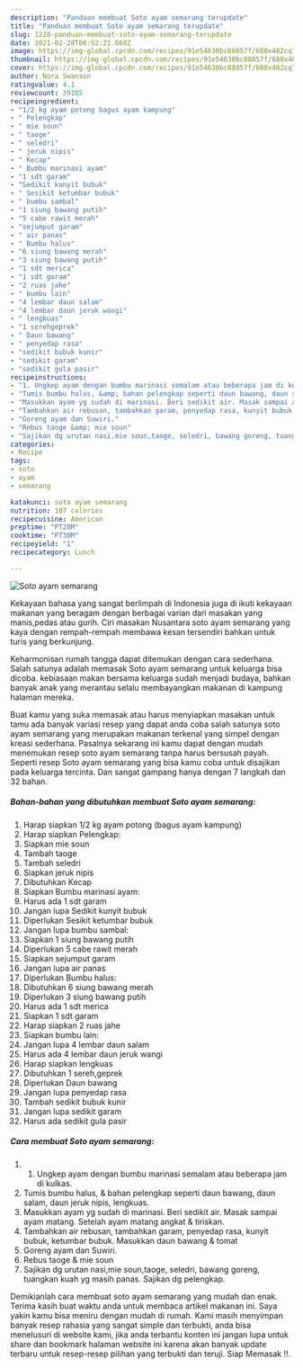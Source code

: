 ```yaml
---
description: "Panduan membuat Soto ayam semarang terupdate"
title: "Panduan membuat Soto ayam semarang terupdate"
slug: 1228-panduan-membuat-soto-ayam-semarang-terupdate
date: 2021-02-28T06:52:21.668Z
image: https://img-global.cpcdn.com/recipes/91e54630bc88057f/680x482cq70/soto-ayam-semarang-foto-resep-utama.jpg
thumbnail: https://img-global.cpcdn.com/recipes/91e54630bc88057f/680x482cq70/soto-ayam-semarang-foto-resep-utama.jpg
cover: https://img-global.cpcdn.com/recipes/91e54630bc88057f/680x482cq70/soto-ayam-semarang-foto-resep-utama.jpg
author: Nora Swanson
ratingvalue: 4.1
reviewcount: 39105
recipeingredient:
- "1/2 kg ayam potong bagus ayam kampung"
- " Pelengkap"
- " mie soun"
- " taoge"
- " seledri"
- " jeruk nipis"
- " Kecap"
- " Bumbu marinasi ayam"
- "1 sdt garam"
- "Sedikit kunyit bubuk"
- " Sesikit ketumbar bubuk"
- " bumbu sambal"
- "1 siung bawang putih"
- "5 cabe rawit merah"
- "sejumput garam"
- " air panas"
- " Bumbu halus"
- "6 siung bawang merah"
- "3 siung bawang putih"
- "1 sdt merica"
- "1 sdt garam"
- "2 ruas jahe"
- " bumbu lain"
- "4 lembar daun salam"
- "4 lembar daun jeruk wangi"
- " lengkuas"
- "1 serehgeprek"
- " Daun bawang"
- " penyedap rasa"
- "sedikit bubuk kunir"
- "sedikit garam"
- "sedikit gula pasir"
recipeinstructions:
- "1. Ungkep ayam dengan bumbu marinasi semalam atau beberapa jam di kulkas."
- "Tumis bumbu halus, &amp; bahan pelengkap seperti daun bawang, daun salam, daun jeruk nipis, lengkuas."
- "Masukkan ayam yg sudah di marinasi. Beri sedikit air. Masak sampai ayam matang. Setelah ayam matang angkat &amp; tiriskan."
- "Tambahkan air rebusan, tambahkan garam, penyedap rasa, kunyit bubuk, ketumbar bubuk. Masukkan daun bawang &amp; tomat"
- "Goreng ayam dan Suwiri."
- "Rebus taoge &amp; mie soun"
- "Sajikan dg urutan nasi,mie soun,taoge, seledri, bawang goreng, tuangkan kuah yg masih panas. Sajikan dg pelengkap."
categories:
- Recipe
tags:
- soto
- ayam
- semarang

katakunci: soto ayam semarang 
nutrition: 107 calories
recipecuisine: American
preptime: "PT28M"
cooktime: "PT30M"
recipeyield: "1"
recipecategory: Lunch

---
```



![Soto ayam semarang](https://img-global.cpcdn.com/recipes/91e54630bc88057f/680x482cq70/soto-ayam-semarang-foto-resep-utama.jpg)

Kekayaan bahasa yang sangat berlimpah di Indonesia juga di ikuti kekayaan makanan yang beragam dengan berbagai varian dari masakan yang manis,pedas atau gurih. Ciri masakan Nusantara soto ayam semarang yang kaya dengan rempah-rempah membawa kesan tersendiri bahkan untuk turis yang berkunjung.


Keharmonisan rumah tangga dapat ditemukan dengan cara sederhana. Salah satunya adalah memasak Soto ayam semarang untuk keluarga bisa dicoba. kebiasaan makan bersama keluarga sudah menjadi budaya, bahkan banyak anak yang merantau selalu membayangkan makanan di kampung halaman mereka.



Buat kamu yang suka memasak atau harus menyiapkan masakan untuk tamu ada banyak variasi resep yang dapat anda coba salah satunya soto ayam semarang yang merupakan makanan terkenal yang simpel dengan kreasi sederhana. Pasalnya sekarang ini kamu dapat dengan mudah menemukan resep soto ayam semarang tanpa harus bersusah payah.
Seperti resep Soto ayam semarang yang bisa kamu coba untuk disajikan pada keluarga tercinta. Dan sangat gampang hanya dengan 7 langkah dan 32 bahan.


<!--inarticleads1-->

##### Bahan-bahan yang dibutuhkan membuat Soto ayam semarang:

1. Harap siapkan 1/2 kg ayam potong (bagus ayam kampung)
1. Harap siapkan  Pelengkap:
1. Siapkan  mie soun
1. Tambah  taoge
1. Tambah  seledri
1. Siapkan  jeruk nipis
1. Dibutuhkan  Kecap
1. Siapkan  Bumbu marinasi ayam:
1. Harus ada 1 sdt garam
1. Jangan lupa Sedikit kunyit bubuk
1. Diperlukan  Sesikit ketumbar bubuk
1. Jangan lupa  bumbu sambal:
1. Siapkan 1 siung bawang putih
1. Diperlukan 5 cabe rawit merah
1. Siapkan sejumput garam
1. Jangan lupa  air panas
1. Diperlukan  Bumbu halus:
1. Dibutuhkan 6 siung bawang merah
1. Diperlukan 3 siung bawang putih
1. Harus ada 1 sdt merica
1. Siapkan 1 sdt garam
1. Harap siapkan 2 ruas jahe
1. Siapkan  bumbu lain:
1. Jangan lupa 4 lembar daun salam
1. Harus ada 4 lembar daun jeruk wangi
1. Harap siapkan  lengkuas
1. Dibutuhkan 1 sereh,geprek
1. Diperlukan  Daun bawang
1. Jangan lupa  penyedap rasa
1. Tambah sedikit bubuk kunir
1. Jangan lupa sedikit garam
1. Harus ada sedikit gula pasir




<!--inarticleads2-->

##### Cara membuat  Soto ayam semarang:

1. 1. Ungkep ayam dengan bumbu marinasi semalam atau beberapa jam di kulkas.
1. Tumis bumbu halus, &amp; bahan pelengkap seperti daun bawang, daun salam, daun jeruk nipis, lengkuas.
1. Masukkan ayam yg sudah di marinasi. Beri sedikit air. Masak sampai ayam matang. Setelah ayam matang angkat &amp; tiriskan.
1. Tambahkan air rebusan, tambahkan garam, penyedap rasa, kunyit bubuk, ketumbar bubuk. Masukkan daun bawang &amp; tomat
1. Goreng ayam dan Suwiri.
1. Rebus taoge &amp; mie soun
1. Sajikan dg urutan nasi,mie soun,taoge, seledri, bawang goreng, tuangkan kuah yg masih panas. Sajikan dg pelengkap.




Demikianlah cara membuat soto ayam semarang yang mudah dan enak. Terima kasih buat waktu anda untuk membaca artikel makanan ini. Saya yakin kamu bisa meniru dengan mudah di rumah. Kami masih menyimpan banyak resep rahasia yang sangat simple dan terbukti, anda bisa menelusuri di website kami, jika anda terbantu konten ini jangan lupa untuk share dan bookmark halaman website ini karena akan banyak update terbaru untuk resep-resep pilihan yang terbukti dan teruji. Siap Memasak !!. 
